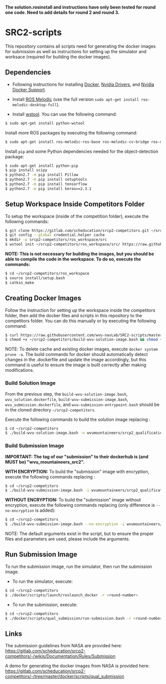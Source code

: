 **The solution.rosinstall and instructions have only been tested for round one code. Need to add details for round 2 and round 3.**

# SRC2-scripts
This repository contains all scripts need for generating the docker images for submission as well as instructions for setting up the simulator and worksace (required for building the docker images).
  
## Dependencies
* Following instructions for installing [Docker](https://gitlab.com/scheducation/srcp2-competitors/-/wikis/Documentation/Install-Run/Install-Docker), [Nvidia Drivers](https://gitlab.com/scheducation/srcp2-competitors/-/wikis/Documentation/Install-Run/Install-Nvidia-Driver), and [Nvidia Docker Support](https://gitlab.com/scheducation/srcp2-competitors/-/wikis/Documentation/Install-Run/Install-Nvidia-Docker-Support).  

* Install [ROS Melodic](http://wiki.ros.org/melodic/Installation/Ubuntu) (use the full version `sudo apt-get install ros-melodic-desktop-full`).
  
* Install [wstool](http://wiki.ros.org/wstool). You can use the following command:  
```bash
$ sudo apt-get install python-wstool
```

Install more ROS packages by executing the following command:  
```bash
$ sudo apt-get install ros-melodic-ros-base ros-melodic-cv-bridge ros-melodic-gazebo-msgs ros-melodic-image-transport ros-melodic-tf ros-melodic-pcl-conversions ros-melodic-costmap-2d ros-melodic-pcl-ros ros-melodic-nav-core ros-melodic-base-local-planner ros-melodic-tf2-geometry-msgs ros-melodic-tf2-sensor-msgs ros-melodic-navfn ros-melodic-realtime-tools ros-melodic-move-base-msgs ros-melodic-map-server ros-melodic-move-base
```  
  
Install `pip` and some Python dependencies needed for the object-detection package:  
```bash
$ sudo apt-get install python-pip
$ pip install scipy
$ python2.7 -m pip install Pillow
$ python2.7 -m pip install setuptools
$ python2.7 -m pip install tensorflow
$ python2.7 -m pip install keras==2.3.1
```  
  
## Setup Workspace Inside Competitors Folder
To setup the workspace (inside of the competition folder), execute the following commands:  
```bash
$ git clone https://gitlab.com/scheducation/srcp2-competitors.git ~/srcp2-competitors
$ git config --global credential.helper cache
$ mkdir -p srcp2-competitors/ros_workspace/src
$ wstool init ~/srcp2-competitors/ros_workspace/src/ https://raw.githubusercontent.com/wvu-navLab/SRC2-scripts/master/solution.rosinstall?token=ABXQJT5AQKGDHJO6BPDW65C7NJFJM
```  

**NOTE: This is not necessary for building the images, but you should be able to compile the code in the workspace. To do so, execute the commands:**
```bash
$ cd ~/srcp2-competitors/ros_workspace
$ source install/setup.bash
$ catkin_make
```
 
## Creating Docker Images   
Follow the instruction for setting up the workspace inside the competitors folder, then add the docker files and scripts in this repository to the competitors folder. You can do this manually or by executing the following command:  
```bash
$ curl https://raw.githubusercontent.com/wvu-navLab/SRC2-scripts/master/build-wvu-solution-image.bash?token=ABXQJT5U56E2DH3YG7DWBLK7NIVGW >> ~/srcp2-competitors/build-wvu-solution-image.bash && curl https://raw.githubusercontent.com/wvu-navLab/SRC2-scripts/master/build-wvu-submission-image.bash?token=ABXQJT32NBOFDCJNXH2YCIC7NIVYW >> ~/srcp2-competitors/build-wvu-submission-image.bash && curl https://raw.githubusercontent.com/wvu-navLab/SRC2-scripts/master/wvu-submission-entrypoint.bash?token=ABXQJT32EFVHD7QOONYKVJS7NIV46 >> ~/srcp2-competitors/wvu-submission-entrypoint.bash && curl https://raw.githubusercontent.com/wvu-navLab/SRC2-scripts/master/wvu_solution.dockerfile?token=ABXQJT3W2NAY2YY4BLT4LIS7NIWB4 >> ~/srcp2-competitors/wvu_solution.dockerfile && curl https://raw.githubusercontent.com/wvu-navLab/SRC2-scripts/master/wvu_submission.dockerfile?token=ABXQJTYTW7PV7Y7JCUZM3NS7NIWEQ >> ~/srcp2-competitors/wvu_submission.dockerfile
$ chmod +x ~/srcp2-competitors/build-wvu-solution-image.bash && chmod +x ~/srcp2-competitors/build-wvu-submission-image.bash && chmod +x ~/srcp2-competitors/wvu-submission-entrypoint.bash
```  

NOTE: To delete cache and existing docker images, execute `docker system prune -a`. The build commands for docker should automatically detect changes in the .dockerfile and update the image accordingly, but this command is useful to ensure the image is built correctly after making modifications.

### Build Solution Image   
From the previous step, the `build-wvu-solution-image.bash`, `wvu_solution.dockerfile`, `build-wvu-submission-image.bash`, `wvu_submission.dockerfile`, and `wvu-submission-entrypoint.bash` should be in the cloned directory `~/srcp2-competitors`.  
  
Execute the following commands to build the solution image replacing <solution-tag>:  
```bash
$ cd ~/srcp2-competitors
$ ./build-wvu-solution-image.bash -n wvumountaineers/srcp2_qualification_solution:<solution-tag>
```  
  
### Build Submission Image  
**IMPORTANT: The tag of our "submission" to their dockerhub is (and MUST be) "wvu_mountaineers_src2".**  

**WITH ENCRYPTION:** To build the "submission" image with encryption, execute the following commands replacing <solution-tag>:  
```bash
$ cd ~/srcp2-competitors
$ ./build-wvu-submission-image.bash -i wvumountaineers/srcp2_qualification_solution:<solution-tag> -t wvu_mountaineers_src2 -w /ros_workspace -p state_machine -1 sm_round1.launch -2 sm_round2.launch -3 sm_round3.launch
```   

**WITHOUT ENCRYPTION:** To build the "submission" image without encryption, execute the following commands replacing <solution-tag> (only difference is `--no-encryption` is added):
```bash
$ cd ~/srcp2-competitors
$ ./build-wvu-submission-image.bash --no-encryption -i wvumountaineers/srcp2_qualification_solution:<solution-tag> -t wvu_mountaineers_src2 -w /ros_workspace -p state_machine -1 sm_round1.launch -2 sm_round2.launch -3 sm_round3.launch
```   
NOTE: The default arguments exist in the script, but to ensure the proper files and parameters are used, please include the arguments.

## Run Submission Image
To run the submission image, run the simulator, then run the submission image.
* To run the simulator, execute:
```bash
$ cd ~/srcp2-competitors
$ ./docker/scripts/launch/roslaunch_docker -r <round-number>
```
* To run the submission, execute:
```bash
$ cd ~/srcp2-competitors
$ ./docker/scripts/qual_submission/run-submission.bash -r <round-number> -t wvu_mountaineers_src2
```

## Links
The submission guidelines from NASA are provided here: https://gitlab.com/scheducation/srcp2-competitors/-/wikis/Documentation/Rules/Submission  

A demo for generating the docker images from NASA is provided here: https://gitlab.com/scheducation/srcp2-competitors/-/tree/master/docker/scripts/qual_submission
